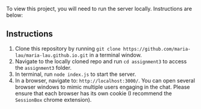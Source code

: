 To view this project, you will need to run the server locally. Instructions are below:

## Instructions
1. Clone this repository by running `git clone https://github.com/maria-lau/maria-lau.github.io.git` in a terminal window.
2. Navigate to the locally cloned repo and run `cd assignment3` to access the `assignment3` folder.
1. In terminal, run `node index.js` to start the server.
2. In a browser, navigate to: `http://localhost:3000/`. You can open several browser windows to mimic multiple users engaging in the chat. Please ensure that each browser has its own cookie (I recommend the `SessionBox` chrome extension).

